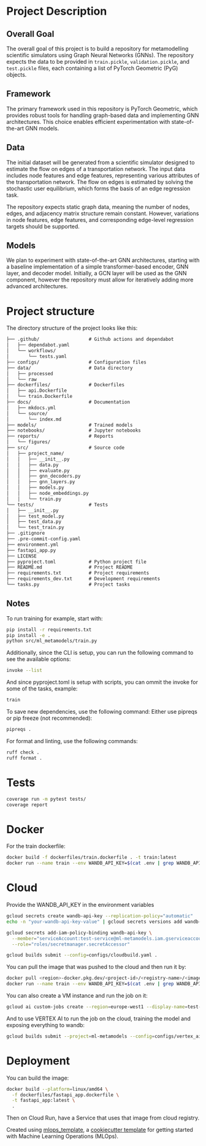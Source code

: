 # Project Description

## Overall Goal

The overall goal of this project is to build a repository for metamodelling scientific simulators using Graph Neural Networks (GNNs). The repository expects the data to be provided in `train.pickle`, `validation.pickle`, and `test.pickle` files, each containing a list of PyTorch Geometric (PyG) objects.

## Framework

The primary framework used in this repository is PyTorch Geometric, which provides robust tools for handling graph-based data and implementing GNN architectures. This choice enables efficient experimentation with state-of-the-art GNN models.

## Data

The initial dataset will be generated from a scientific simulator designed to estimate the flow on edges of a transportation network. The input data includes node features and edge features, representing various attributes of the transportation network. The flow on edges is estimated by solving the stochastic user equilibrium, which forms the basis of an edge regression task.

The repository expects static graph data, meaning the number of nodes, edges, and adjacency matrix structure remain constant. However, variations in node features, edge features, and corresponding edge-level regression targets should be supported.

## Models

We plan to experiment with state-of-the-art GNN architectures, starting with a baseline implementation of a simple transformer-based encoder, GNN layer, and decoder model. Initially, a GCN layer will be used as the GNN component, however the repository must allow for iteratively adding more advanced architectures.


# Project structure

The directory structure of the project looks like this:
```txt
├── .github/                  # Github actions and dependabot
│   ├── dependabot.yaml
│   └── workflows/
│       └── tests.yaml
├── configs/                  # Configuration files
├── data/                     # Data directory
│   ├── processed
│   └── raw
├── dockerfiles/              # Dockerfiles
│   ├── api.Dockerfile
│   └── train.Dockerfile
├── docs/                     # Documentation
│   ├── mkdocs.yml
│   └── source/
│       └── index.md
├── models/                   # Trained models
├── notebooks/                # Jupyter notebooks
├── reports/                  # Reports
│   └── figures/
├── src/                      # Source code
│   ├── project_name/
│   │   ├── __init__.py
│   │   ├── data.py
│   │   ├── evaluate.py
│   │   ├── gnn_decoders.py
│   │   ├── gnn_layers.py
│   │   ├── models.py
│   │   ├── node_embeddings.py
│   │   └── train.py
└── tests/                    # Tests
│   ├── __init__.py
│   ├── test_model.py
│   ├── test_data.py
│   └── test_train.py
├── .gitignore
├── .pre-commit-config.yaml
├── environment.yml
├── fastapi_app.py
├── LICENSE
├── pyproject.toml            # Python project file
├── README.md                 # Project README
├── requirements.txt          # Project requirements
├── requirements_dev.txt      # Development requirements
└── tasks.py                  # Project tasks
```
## Notes
To run training for example, start with:
```bash
pip install -r requirements.txt
pip install -e .
python src/ml_metamodels/train.py
```

Additionally, since the CLI is setup, you can run the following command to see the available options:
```bash
invoke --list
```

And since pyproject.toml is setup with scripts, you can ommit the invoke for some of the tasks, example:
```bash
train
```

To save new dependencies, use the following command:
Either use pipreqs or pip freeze (not recommended):
```bash
pipreqs .
```

For format and linting, use the following commands:
```bash
ruff check .
ruff format .
```


# Tests
```bash
coverage run -m pytest tests/
coverage report
```

# Docker
For the train dockerfile:
```bash
docker build -f dockerfiles/train.dockerfile . -t train:latest
docker run --name train --env WANDB_API_KEY=$(cat .env | grep WANDB_API_KEY | cut -d '=' -f2) train:latest
```

# Cloud
Provide the WANDB_API_KEY in the environment variables
```bash
gcloud secrets create wandb-api-key --replication-policy="automatic"
echo -n "your-wandb-api-key-value" | gcloud secrets versions add wandb-api-key --data-file=-

gcloud secrets add-iam-policy-binding wandb-api-key \
  --member="serviceAccount:test-service@ml-metamodels.iam.gserviceaccount.com" \
  --role="roles/secretmanager.secretAccessor"

gcloud builds submit --config=configs/cloudbuild.yaml .
```

You can pull the image that was pushed to the cloud and then run it by:
```bash
docker pull <region>-docker.pkg.dev/<project-id>/<registry-name>/<image-name>:<image-tag>
docker run --name train --env WANDB_API_KEY=$(cat .env | grep WANDB_API_KEY | cut -d '=' -f2) <region>-docker.pkg.dev/<project-id>/<registry-name>/<image-name>:<image-tag>
```

You can also create a VM instance and run the job on it:
```bash
gcloud ai custom-jobs create --region=europe-west1 --display-name=test-run --config=configs/config.yaml --command 'python src/ml_metamodels/train.py'
```

And to use VERTEX AI to run the job on the cloud, training the model and exposing everything to wandb:
```bash
gcloud builds submit --project=ml-metamodels --config=configs/vertex_ai_train.yaml
```

# Deployment
You can build the image:
```bash
docker build --platform=linux/amd64 \
  -f dockerfiles/fastapi_app.dockerfile \
  -t fastapi_app:latest \
  .
```

Then on Cloud Run, have a Service that uses that image from cloud registry.


Created using [mlops_template](https://github.com/SkafteNicki/mlops_template),
a [cookiecutter template](https://github.com/cookiecutter/cookiecutter) for getting
started with Machine Learning Operations (MLOps).
